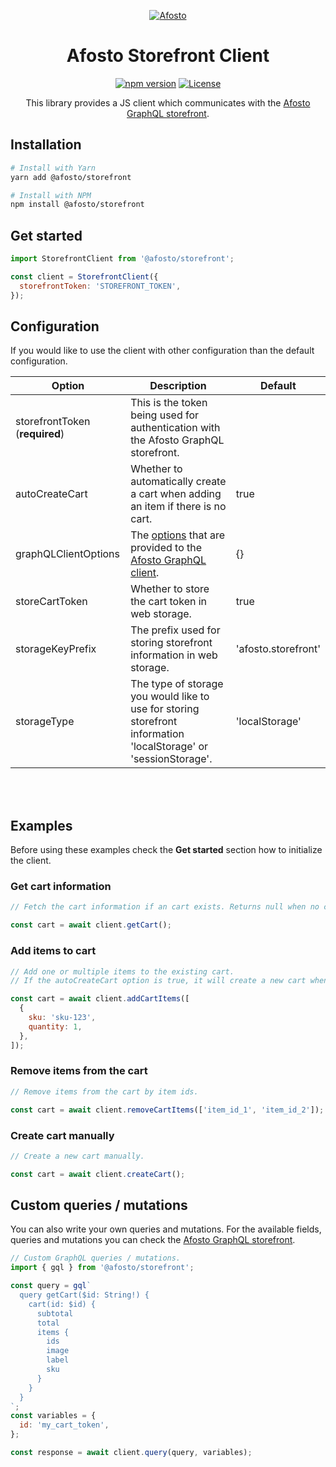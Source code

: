 <p align="center">
  <a href="https://afosto.com"><img src="https://content.afosto.io/5719193282412544/brand/AFO-Logo-compleet-kleur-RGBat4x.png?w=268" alt="Afosto" /></a>
</p>

<h1 align="center">Afosto Storefront Client</h1>

<p align="center">
  <a href="https://www.npmjs.com/package/@afosto/storefront"><img src="https://img.shields.io/npm/v/@afosto/storefront.svg" alt="npm version"></a>
  <a href="https://github.com/afosto/storefront/blob/main/LICENSE"><img src="https://img.shields.io/badge/license-MIT-informational" alt="License"></a>
</p>

<p align="center">This library provides a JS client which communicates with the <a href="https://afosto.app/graphql">Afosto GraphQL storefront</a>.


## Installation

```sh
# Install with Yarn
yarn add @afosto/storefront

# Install with NPM
npm install @afosto/storefront
```

## Get started

```js
import StorefrontClient from '@afosto/storefront';

const client = StorefrontClient({
  storefrontToken: 'STOREFRONT_TOKEN',
});
```

## Configuration

If you would like to use the client with other configuration than the default configuration.

| Option                         | Description                                                                                                                                                                                                                         | Default             |
|--------------------------------|-------------------------------------------------------------------------------------------------------------------------------------------------------------------------------------------------------------------------------------|---------------------|
| storefrontToken (**required**) | This is the token being used for authentication with the Afosto GraphQL storefront.                                                                                                                                                 |                     |
| autoCreateCart | Whether to automatically create a cart when adding an item if there is no cart.                                                                                                                                                     | true                |                      
| graphQLClientOptions | The <a href="https://www.npmjs.com/package/@afosto/graphql-client#user-content-custom-configuration">options</a> that are provided to the <a href="https://www.npmjs.com/package/@afosto/graphql-client">Afosto GraphQL client</a>. | {}                  |                      
| storeCartToken | Whether to store the cart token in web storage.                                                                                                                                                                                     | true                |                      |
| storageKeyPrefix | The prefix used for storing storefront information in web storage.                                                                                                                                                                  | 'afosto.storefront' |
| storageType | The type of storage you would like to use for storing storefront information 'localStorage' or 'sessionStorage'.                                                                                                                    | 'localStorage'      |

<br /><br />
## Examples

Before using these examples check the **Get started** section how to initialize the client.

### Get cart information

```js
// Fetch the cart information if an cart exists. Returns null when no cart exists.

const cart = await client.getCart();
```

### Add items to cart

```js
// Add one or multiple items to the existing cart. 
// If the autoCreateCart option is true, it will create a new cart when a cart doesn't exist yet.

const cart = await client.addCartItems([
  {
    sku: 'sku-123',
    quantity: 1,
  },
]);
```

### Remove items from the cart

```js
// Remove items from the cart by item ids. 

const cart = await client.removeCartItems(['item_id_1', 'item_id_2']);
```

### Create cart manually

```js
// Create a new cart manually.

const cart = await client.createCart();
```

## Custom queries / mutations

You can also write your own queries and mutations. For the available fields, queries and mutations you can check the <a href="https://afosto.app/graphql">Afosto GraphQL storefront</a>.

```js
// Custom GraphQL queries / mutations.
import { gql } from '@afosto/storefront';

const query = gql`
  query getCart($id: String!) {
    cart(id: $id) {
      subtotal
      total
      items {
        ids
        image
        label
        sku
      }
    }
  }
`;
const variables = {
  id: 'my_cart_token',
};

const response = await client.query(query, variables);
```



